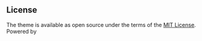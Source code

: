 ## License

The theme is available as open source under the terms of the [MIT License](LICENSE.txt).
Powered by 